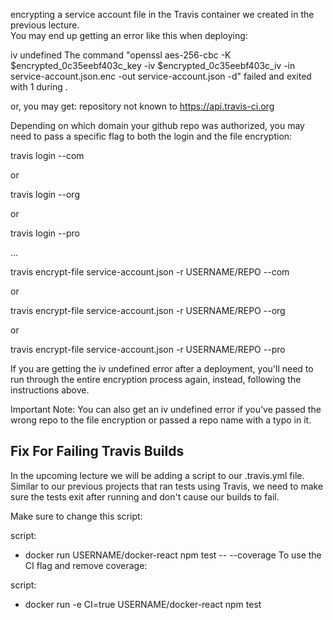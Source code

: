 
  encrypting a service account file in the Travis container we created in the previous lecture.  
You may end up getting an error like this when deploying:

iv undefined
The command "openssl aes-256-cbc -K $encrypted_0c35eebf403c_key -iv $encrypted_0c35eebf403c_iv -in service-account.json.enc -out service-account.json -d" failed and exited with 1 during .

or, you may get:
repository not known to https://api.travis-ci.org

Depending on which domain your github repo was authorized, you may need to pass a specific flag to both the login and the file encryption:

travis login --com

or

travis login --org

or

travis login --pro

...

travis encrypt-file service-account.json -r USERNAME/REPO --com

or

travis encrypt-file service-account.json -r USERNAME/REPO --org

or

travis encrypt-file service-account.json -r USERNAME/REPO --pro

If you are getting the iv undefined error after a deployment, you'll need to run through the entire encryption process again, instead, following the instructions above.

Important Note: You can also get an iv undefined error if you've passed the wrong repo to the file encryption or passed a repo name with a typo in it.


## Fix For Failing Travis Builds
In the upcoming lecture we will be adding a script to our .travis.yml file. Similar to our previous projects that ran tests using Travis, we need to make sure the tests exit after running and don't cause our builds to fail.

Make sure to change this script:

script:
  - docker run USERNAME/docker-react npm test -- --coverage
To use the CI flag and remove coverage:

script:
  - docker run -e CI=true USERNAME/docker-react npm test